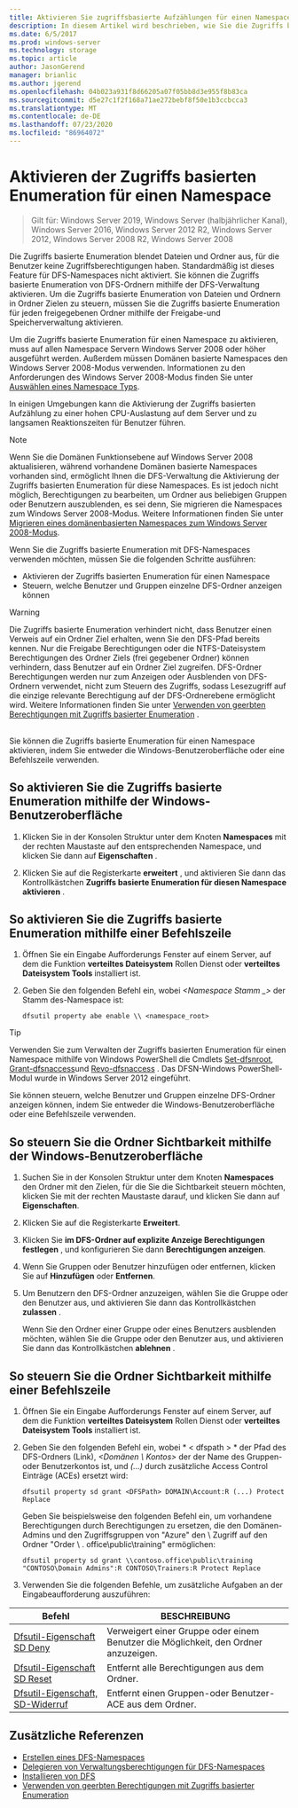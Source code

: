 ```yaml
---
title: Aktivieren Sie zugriffsbasierte Aufzählungen für einen Namespace
description: In diesem Artikel wird beschrieben, wie Sie die Zugriffs basierte Enumeration für einen Namespace aktivieren.
ms.date: 6/5/2017
ms.prod: windows-server
ms.technology: storage
ms.topic: article
author: JasonGerend
manager: brianlic
ms.author: jgerend
ms.openlocfilehash: 04b023a931f8d66205a07f05bb8d3e955f8b83ca
ms.sourcegitcommit: d5e27c1f2f168a71ae272bebf8f50e1b3ccbcca3
ms.translationtype: MT
ms.contentlocale: de-DE
ms.lasthandoff: 07/23/2020
ms.locfileid: "86964072"
---
```

# <a name="enable-access-based-enumeration-on-a-namespace"></a>Aktivieren der Zugriffs basierten Enumeration für einen Namespace

> Gilt für: Windows Server 2019, Windows Server (halbjährlicher Kanal), Windows Server 2016, Windows Server 2012 R2, Windows Server 2012, Windows Server 2008 R2, Windows Server 2008

Die Zugriffs basierte Enumeration blendet Dateien und Ordner aus, für die Benutzer keine Zugriffsberechtigungen haben. Standardmäßig ist dieses Feature für DFS-Namespaces nicht aktiviert. Sie können die Zugriffs basierte Enumeration von DFS-Ordnern mithilfe der DFS-Verwaltung aktivieren. Um die Zugriffs basierte Enumeration von Dateien und Ordnern in Ordner Zielen zu steuern, müssen Sie die Zugriffs basierte Enumeration für jeden freigegebenen Ordner mithilfe der Freigabe-und Speicherverwaltung aktivieren.

Um die Zugriffs basierte Enumeration für einen Namespace zu aktivieren, muss auf allen Namespace Servern Windows Server 2008 oder höher ausgeführt werden. Außerdem müssen Domänen basierte Namespaces den Windows Server 2008-Modus verwenden. Informationen zu den Anforderungen des Windows Server 2008-Modus finden Sie unter [Auswählen eines Namespace Typs](choose-a-namespace-type.md).

In einigen Umgebungen kann die Aktivierung der Zugriffs basierten Aufzählung zu einer hohen CPU-Auslastung auf dem Server und zu langsamen Reaktionszeiten für Benutzer führen.

> [!NOTE]
> Wenn Sie die Domänen Funktionsebene auf Windows Server 2008 aktualisieren, während vorhandene Domänen basierte Namespaces vorhanden sind, ermöglicht Ihnen die DFS-Verwaltung die Aktivierung der Zugriffs basierten Enumeration für diese Namespaces. Es ist jedoch nicht möglich, Berechtigungen zu bearbeiten, um Ordner aus beliebigen Gruppen oder Benutzern auszublenden, es sei denn, Sie migrieren die Namespaces zum Windows Server 2008-Modus. Weitere Informationen finden Sie unter [Migrieren eines domänenbasierten Namespaces zum Windows Server 2008-Modus](migrate-a-domain-based-namespace-to-windows-server-2008-mode.md).


Wenn Sie die Zugriffs basierte Enumeration mit DFS-Namespaces verwenden möchten, müssen Sie die folgenden Schritte ausführen:

-   Aktivieren der Zugriffs basierten Enumeration für einen Namespace
-   Steuern, welche Benutzer und Gruppen einzelne DFS-Ordner anzeigen können


> [!WARNING]
> Die Zugriffs basierte Enumeration verhindert nicht, dass Benutzer einen Verweis auf ein Ordner Ziel erhalten, wenn Sie den DFS-Pfad bereits kennen. Nur die Freigabe Berechtigungen oder die NTFS-Dateisystem Berechtigungen des Ordner Ziels (frei gegebener Ordner) können verhindern, dass Benutzer auf ein Ordner Ziel zugreifen. DFS-Ordner Berechtigungen werden nur zum Anzeigen oder Ausblenden von DFS-Ordnern verwendet, nicht zum Steuern des Zugriffs, sodass Lesezugriff auf die einzige relevante Berechtigung auf der DFS-Ordnerebene ermöglicht wird. Weitere Informationen finden Sie unter [Verwenden von geerbten Berechtigungen mit Zugriffs basierter Enumeration](/previous-versions/windows/it-pro/windows-server-2008-R2-and-2008/dd834874(v=ws.11)) .

<br />
Sie können die Zugriffs basierte Enumeration für einen Namespace aktivieren, indem Sie entweder die Windows-Benutzeroberfläche oder eine Befehlszeile verwenden.

## <a name="to-enable-access-based-enumeration-by-using-the-windows-interface"></a>So aktivieren Sie die Zugriffs basierte Enumeration mithilfe der Windows-Benutzeroberfläche

1.  Klicken Sie in der Konsolen Struktur unter dem Knoten **Namespaces** mit der rechten Maustaste auf den entsprechenden Namespace, und klicken Sie dann auf **Eigenschaften** .

2.  Klicken Sie auf die Registerkarte **erweitert** , und aktivieren Sie dann das Kontrollkästchen **Zugriffs basierte Enumeration für diesen Namespace aktivieren** .

## <a name="to-enable-access-based-enumeration-by-using-a-command-line"></a>So aktivieren Sie die Zugriffs basierte Enumeration mithilfe einer Befehlszeile

1.  Öffnen Sie ein Eingabe Aufforderungs Fenster auf einem Server, auf dem die Funktion **verteiltes Dateisystem** Rollen Dienst oder **verteiltes Dateisystem Tools** installiert ist.

2.  Geben Sie den folgenden Befehl ein, wobei *<Namespace Stamm \_>* der Stamm des-Namespace ist:

    ```
    dfsutil property abe enable \\ <namespace_root>
    ```

> [!TIP]
> Verwenden Sie zum Verwalten der Zugriffs basierten Enumeration für einen Namespace mithilfe von Windows PowerShell die Cmdlets [Set-dfsnroot](/previous-versions/windows/it-pro/windows-server-2008-R2-and-2008/dd834874(v=ws.11)), [Grant-dfsnaccess](/previous-versions/windows/it-pro/windows-server-2008-R2-and-2008/dd834874(v=ws.11))und [Revo-dfsnaccess](/previous-versions/windows/it-pro/windows-server-2008-R2-and-2008/dd834874(v=ws.11)) . Das DFSN-Windows PowerShell-Modul wurde in Windows Server 2012 eingeführt.

Sie können steuern, welche Benutzer und Gruppen einzelne DFS-Ordner anzeigen können, indem Sie entweder die Windows-Benutzeroberfläche oder eine Befehlszeile verwenden.

## <a name="to-control-folder-visibility-by-using-the-windows-interface"></a>So steuern Sie die Ordner Sichtbarkeit mithilfe der Windows-Benutzeroberfläche

1.  Suchen Sie in der Konsolen Struktur unter dem Knoten **Namespaces** den Ordner mit den Zielen, für die Sie die Sichtbarkeit steuern möchten, klicken Sie mit der rechten Maustaste darauf, und klicken Sie dann auf **Eigenschaften**.

2.  Klicken Sie auf die Registerkarte **Erweitert**.

3.  Klicken Sie **im DFS-Ordner auf explizite Anzeige Berechtigungen festlegen** , und konfigurieren Sie dann **Berechtigungen anzeigen**.

4.  Wenn Sie Gruppen oder Benutzer hinzufügen oder entfernen, klicken Sie auf **Hinzufügen** oder **Entfernen**.

5.  Um Benutzern den DFS-Ordner anzuzeigen, wählen Sie die Gruppe oder den Benutzer aus, und aktivieren Sie dann das Kontrollkästchen **zulassen** .

    Wenn Sie den Ordner einer Gruppe oder eines Benutzers ausblenden möchten, wählen Sie die Gruppe oder den Benutzer aus, und aktivieren Sie dann das Kontrollkästchen **ablehnen** .

## <a name="to-control-folder-visibility-by-using-a-command-line"></a>So steuern Sie die Ordner Sichtbarkeit mithilfe einer Befehlszeile

1. Öffnen Sie ein Eingabe Aufforderungs Fenster auf einem Server, auf dem die Funktion **verteiltes Dateisystem** Rollen Dienst oder **verteiltes Dateisystem Tools** installiert ist.

2. Geben Sie den folgenden Befehl ein, wobei * &lt; dfspath &gt; * der Pfad des DFS-Ordners (Link), *<Domänen \\ Kontos>* der der Name des Gruppen-oder Benutzerkontos ist, und *(...)* durch zusätzliche Access Control Einträge (ACEs) ersetzt wird:

   ```
   dfsutil property sd grant <DFSPath> DOMAIN\Account:R (...) Protect Replace
   ```

   Geben Sie beispielsweise den folgenden Befehl ein, um vorhandene Berechtigungen durch Berechtigungen zu ersetzen, die den Domänen-Admins und den Zugriffsgruppen von "Azure" den \\ Zugriff auf den Ordner "Order \\ . office\public\training" ermöglichen:

   ```
   dfsutil property sd grant \\contoso.office\public\training "CONTOSO\Domain Admins":R CONTOSO\Trainers:R Protect Replace
   ```

3. Verwenden Sie die folgenden Befehle, um zusätzliche Aufgaben an der Eingabeaufforderung auszuführen:


| Befehl | BESCHREIBUNG |
|---|---|
|[Dfsutil-Eigenschaft SD Deny](/previous-versions/windows/it-pro/windows-server-2008-R2-and-2008/dd759150(v=ws.11))|Verweigert einer Gruppe oder einem Benutzer die Möglichkeit, den Ordner anzuzeigen.|
|[Dfsutil-Eigenschaft SD Reset](/previous-versions/windows/it-pro/windows-server-2008-R2-and-2008/dd759150(v=ws.11)) |Entfernt alle Berechtigungen aus dem Ordner.|
|[Dfsutil-Eigenschaft, SD-Widerruf](/previous-versions/windows/it-pro/windows-server-2008-R2-and-2008/dd759150(v=ws.11))| Entfernt einen Gruppen-oder Benutzer-ACE aus dem Ordner. |

## <a name="additional-references"></a>Zusätzliche Referenzen

-   [Erstellen eines DFS-Namespaces](create-a-dfs-namespace.md)
-   [Delegieren von Verwaltungsberechtigungen für DFS-Namespaces](delegate-management-permissions-for-dfs-namespaces.md)
-   [Installieren von DFS](/previous-versions/windows/it-pro/windows-server-2008-R2-and-2008/cc731089(v=ws.11))
-   [Verwenden von geerbten Berechtigungen mit Zugriffs basierter Enumeration](using-inherited-permissions-with-access-based-enumeration.md)
